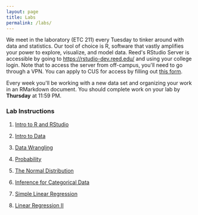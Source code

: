 ```yaml
---
layout: page
title: Labs
permalink: /labs/
---
```


We meet in the laboratory (ETC 211) every Tuesday to tinker around with data and
statistics. Our tool of choice is R, software that vastly amplifies 
your power to explore, visualize, and model data. Reed's RStudio Server is 
accessible by going to <https://rstudio-dev.reed.edu/> 
and using your college login. Note that to access the server from off-campus,
you'll need to go through a VPN. You can apply to CUS for access by filling out
[this form](https://docs.google.com/a/reed.edu/forms/d/1oMG4c732c2CAPXr9oGni45lz3-UyDKIfKPMaXKXH6pU/viewform).

Every week you'll be working with a new data set and organizing your work in an
RMarkdown document. You should complete work on your lab by **Thursday** at 11:59 PM.

### Lab Instructions

1. <a href = "{{ site.baseurl }}/assets/week-01/intro_to_r.html" target = "_blank">Intro to R and RStudio</a> 

2. <a href = "{{ site.baseurl }}/assets/week-02/intro_to_data.html" target = "_blank">Intro to Data</a>

3. <a href = "{{ site.baseurl }}/assets/week-03/data-wrangling.html" target = "_blank">Data Wrangling</a>

4. <a href = "{{ site.baseurl }}/assets/week-04/probability.html" target = "_blank">Probability</a>


5. <a href = "{{ site.baseurl }}/assets/week-06/normal_distribution.html" target = "_blank">The Normal Distribution</a>

6. <a href = "{{ site.baseurl }}/assets/week-07/inf_for_categorical_data.Rmd" target = "_blank">Inference for Categorical Data</a>

7. <a href = "{{ site.baseurl }}/assets/week-11/simple_regression.html" target = "_blank">Simple Linear Regression</a>

8. <a href = "{{ site.baseurl }}/assets/week-12/simple_linear_regression_ii.html" target = "_blank"> Linear Regression II</a>

<!--
7. <a href = "{{ site.baseurl }}/assets/week-10/roadless_usa.html" target = "_blank">Roadless USA</a>

8. <a href = "{{ site.baseurl }}/assets/week-11/simple_regression.html" target = "_blank">Simple Linear Regression</a>

9. <a href = "{{ site.baseurl }}/assets/week-12/simple_linear_regression_ii.html" target = "_blank">Simple Linear Regression II</a>

10. <a href = "{{ site.baseurl }}/assets/week-13/multiple_regression.html" target = "_blank">Multiple Linear Regression</a>

<a href = "{{ site.baseurl }}/assets/week-14/final-lab.html" target = "_blank">Final Lab</a>

-->
